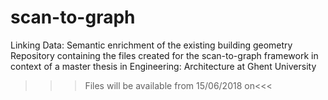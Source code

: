 # scan-to-graph
Linking Data: Semantic enrichment of the existing building geometry
Repository containing the files created for the scan-to-graph framework in context of a master thesis in Engineering: Architecture at Ghent University 
>>>Files will be available from 15/06/2018 on<<<
